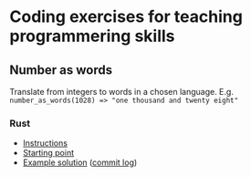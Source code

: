 # Coding exercises for teaching programmering skills


## Number as words

Translate from integers to words in a chosen language. E.g.
`number_as_words(1028) => "one thousand and twenty eight"`

### Rust

* [Instructions](https://github.com/jhannes/kata/tree/rust/number-in-words/description)
* [Starting point](https://github.com/jhannes/kata/tree/rust/number-in-words/start)
* [Example solution](https://github.com/jhannes/kata/tree/rust/number-in-words/2) ([commit log](https://github.com/jhannes/kata/commits/rust/number-in-words/2))
